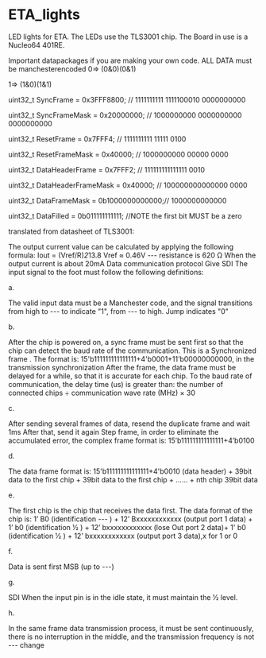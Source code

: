 # ETA_lights
LED lights for ETA.
The LEDs use the TLS3001 chip.
The Board in use is a Nucleo64 401RE.

Important datapackages if you are making your own code.
ALL DATA must be manchesterencoded 
0=> (0&0)(0&1)

1=> (1&0)(1&1)
                                   

   uint32_t SyncFrame = 0x3FFF8800;        // 1111111111 1111100010 0000000000
   
   uint32_t SyncFrameMask = 0x20000000;    // 1000000000 0000000000 0000000000

  uint32_t ResetFrame = 0x7FFF4;           // 1111111111 11111 0100
  
  uint32_t ResetFrameMask = 0x40000;       // 1000000000 00000 0000

  uint32_t DataHeaderFrame = 0x7FFF2;      // 111111111111111 0010
  
  uint32_t DataHeaderFrameMask = 0x40000;  // 100000000000000 0000
  
  uint32_t DataFrameMask = 0b1000000000000;// 1000000000000
  
  uint32_t DataFilled  = 0b011111111111;   //NOTE the first bit MUST be a zero
  
  
translated from datasheet of TLS3001:

The output current value can be calculated by applying the following formula:
Iout = (Vref/R)*2*13.8
Vref ≈ 0.46V
--- resistance is 620 Ω
When the output current is about 20mA Data communication protocol Give SDI
The input signal to the foot must follow the following definitions:

a.

The valid input data must be a Manchester code, and the signal transitions from high to --- to indicate "1", from --- to high.
Jump indicates "0"

b.

After the chip is powered on, a sync frame must be sent first so that the chip can detect the baud rate of the communication. 
This is a Synchronized frame .
The format is: 15'b111111111111111+4'b0001+11’b00000000000, in the transmission synchronization
After the frame, the data frame must be delayed for a while, so that it is accurate for each chip.
To the baud rate of communication, the delay time (us) is greater than: the number of connected chips ÷ communication wave rate (MHz) × 30

c.

After sending several frames of data, resend the duplicate frame and wait
1ms
After that, send it again
Step frame, in order to eliminate the accumulated error, the complex frame format is:
15’b111111111111111+4’b0100

d.

The data frame format is: 15'b111111111111111+4'b0010 (data header) + 39bit data to the first chip + 39bit data to the first chip + ...... + nth chip 39bit data

e.

The first chip is the chip that receives the data first. The data format of the chip is: 1’
B0 (identification --- ) + 12’ Bxxxxxxxxxxxx (output port 1 data) + 1’ b0 (identification 1⁄2 ) + 12’ bxxxxxxxxxxxx
(lose Out port 2 data)+ 1' b0 (identification 1⁄2 ) + 12’ bxxxxxxxxxxxx (output port 3 data),x for 1 or 0

f.

Data is sent first MSB (up to ---)

g.

SDI When the input pin is in the idle state, it must maintain the 1⁄2 level.

h.

In the same frame data transmission process, it must be sent continuously, there is no interruption in the middle, and the transmission frequency is not --- change
  
  

